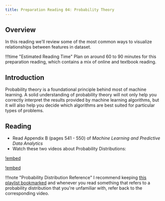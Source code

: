 ```yaml
---
title: Preparation Reading 04: Probability Theory
---
```


## Overview

In this reading we'll review some of the most common ways to visualize relationships between features in dataset.

!!!time "Estimated Reading Time"
	Plan on around 60 to 90 minutes for this preparation reading, which contains a mix of online and textbook reading.

## Introduction

Probability theory is a foundational principle behind most of machine learning. A solid understanding of probability theory will not only help you correctly interpret the results provided by machine learning algorithms, but it will also help you decide which algorithms are best suited for particular types of problems.

## Reading

* Read Appendix B (pages 541 - 550) of *Machine Learning and Predictive Data Analytics*
* Watch these two videos about Probability Distributions:

[!embed](https://www.youtube.com/watch?v=CfZa1daLjwo)

[!embed](https://www.youtube.com/watch?v=b9a27XN_6tg)

!!!note "Probability Distribution Reference"
	I recommend keeping [this playlist bookmarked](https://www.youtube.com/playlist?list=PLaFfQroTgZnzbfK-Rie19FdV6diehETQy) and whenever you read something that refers to a probability distribution that you're unfamiliar with, refer back to the corresponding video.
